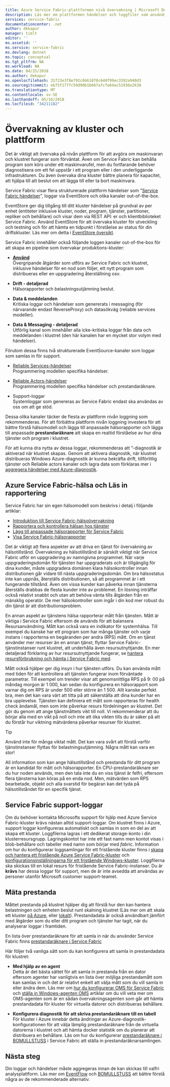 ```yaml
---
title: Azure Service Fabric-plattformen nivå övervakning | Microsoft Docs
description: Läs mer om plattformen händelser och loggfiler som används för att övervaka och diagnostisera Azure Service Fabric-kluster.
services: service-fabric
documentationcenter: .net
author: dkkapur
manager: timlt
editor: ''
ms.assetid: ''
ms.service: service-fabric
ms.devlang: dotnet
ms.topic: conceptual
ms.tgt_pltfrm: NA
ms.workload: NA
ms.date: 04/25/2018
ms.author: dekapur
ms.openlocfilehash: 31f23e3f8e792c6b61870c640f99ec3392a940d3
ms.sourcegitcommit: eb75f177fc59d90b1b667afcfe64ac51936e2638
ms.translationtype: MT
ms.contentlocale: sv-SE
ms.lasthandoff: 05/16/2018
ms.locfileid: "34211182"
---
```

# <a name="monitoring-the-cluster-and-platform"></a>Övervakning av kluster och plattform

Det är viktigt att övervaka på nivån plattform för att avgöra om maskinvaran och klustret fungerar som förväntat. Även om Service Fabric kan behålla program som körs under ett maskinvarufel, men du fortfarande behöver diagnostisera om ett fel uppstår i ett program eller i den underliggande infrastrukturen. Du även övervaka dina kluster bättre planera för kapacitet, att hjälpa till att beslut om att lägga till eller ta bort maskinvara.

Service Fabric visar flera strukturerade plattform händelser som ”[Service Fabric händelser](service-fabric-diagnostics-events.md)”, loggar via EventStore och olika kanaler out-of-the-box. 

EventStore ger dig tillgång till ditt kluster händelser på grundval av per enhet (entiteter inklusive kluster, noder, program, tjänster, partitioner, repliker och behållare) och visar dem via REST API: er och klientbiblioteket Service Fabric. Använd EventStore för att övervaka kluster för utveckling och testning och för att hämta en tidpunkt i förståelse av status för din driftskluster. Läs mer om detta i [EventStore översikt](service-fabric-diagnostics-eventstore.md).

Service Fabric innehåller också följande loggen kanaler out-of-the-box för att skapa en pipeline som övervakar produktions-kluster:

* [**Använd**](service-fabric-diagnostics-event-generation-operational.md)  
Övergripande åtgärder som utförs av Service Fabric och klustret, inklusive händelser för en nod som följer, ett nytt program som distribueras eller en uppgradering återställning osv.

* **Drift - detaljerad**  
Hälsorapporter och belastningsutjämning beslut.

* **Data & meddelanden**  
Kritiska loggar och händelser som genererats i messaging (för närvarande endast ReverseProxy) och datasökväg (reliable services modeller).

* **Data & Messaging - detaljerad**  
Utförlig kanal som innehåller alla icke-kritiska loggar från data och meddelanden i klustret (den här kanalen har en mycket stor volym med händelser).

Förutom dessa finns två strukturerade EventSource-kanaler som loggar som samlas in för support.

* [Reliable Services-händelser](service-fabric-reliable-services-diagnostics.md)  
Programmering modellen specifika händelser.

* [Reliable Actors-händelser](service-fabric-reliable-actors-diagnostics.md)  
Programmering modellen specifika händelser och prestandaräknare.

* Support-loggar  
Systemloggar som genereras av Service Fabric endast ska användas av oss om att ge stöd.

Dessa olika kanaler täcker de flesta av plattform nivån loggning som rekommenderas. För att förbättra plattform nivån loggning investera för att bättre förstå hälsomodell och lägga till anpassade hälsorapporter och lägga till anpassade **prestandaräknare** att skapa en realtid förståelse av hur dina tjänster och program i klustret.

För att kunna dra nytta av dessa loggar, rekommenderas att ”-diagnostik är aktiverad när klustret skapas. Genom att aktivera diagnostik, när klustret distribueras Windows Azure-diagnostik är kunna bekräfta drift, tillförlitlig tjänster och Reliable actors kanaler och lagra data som förklaras mer i [aggregera händelser med Azure-diagnostik](service-fabric-diagnostics-event-aggregation-wad.md).

## <a name="azure-service-fabric-health-and-load-reporting"></a>Azure Service Fabric-hälsa och Läs in rapportering

Service Fabric har sin egen hälsomodell som beskrivs i detalj i följande artiklar:

- [Introduktion till Service Fabric-hälsoövervakning](service-fabric-health-introduction.md)
- [Rapportera och kontrollera hälsan hos tjänster](service-fabric-diagnostics-how-to-report-and-check-service-health.md)
- [Lägg till anpassade hälsorapporter för Service Fabric](service-fabric-report-health.md)
- [Visa Service Fabric-hälsorapporter](service-fabric-view-entities-aggregated-health.md)

Det är viktigt att flera aspekter av att driva en tjänst för övervakning av hälsotillstånd. Övervakning av hälsotillstånd är särskilt viktigt när Service Fabric utför en uppgradering av namngivna programmet. När varje uppgraderingsdomän för tjänsten har uppgraderats och är tillgänglig för dina kunder, måste uppgradera domänen klara hälsokontroller innan distributionen går vidare till nästa uppgraderingsdomän. Om bra hälsostatus inte kan uppnås, återställs distributionen, så att programmet är i ett fungerande tillstånd. Även om vissa kunder kan påverka innan tjänsterna återställs drabbas de flesta kunder inte av problemet. En lösning inträffar också relativt snabbt och utan att behöva vänta tills åtgärden från en mänsklig operatör. De mer hälsokontroller som ingår i din kod mer robust du din tjänst är att distributionsproblem.

En annan aspekt av tjänstens hälsa rapporterar mått från tjänsten. Mått är viktiga i Service Fabric eftersom de används för att balansera Resursanvändning. Mått kan också vara en indikator för systemhälsa. Till exempel du kanske har ett program som har många tjänster och varje instans i rapporterna en begäranden per andra (RPS) mått. Om en tjänst använder mer resurser än en annan tjänst, flyttar Service Fabric-tjänstinstanser runt klustret, att underhålla även resursutnyttjande. En mer detaljerad förklaring av hur resursutnyttjande fungerar, se [hantera resursförbrukning och hämta i Service Fabric med](service-fabric-cluster-resource-manager-metrics.md).

Mått också hjälper ger dig insyn i hur tjänsten utförs. Du kan använda mått med tiden för att kontrollera att tjänsten fungerar inom förväntade parametrar. Till exempel om trender visar att genomsnittliga RPS på 9: 00 på måndag morgon är 1 000, kan sedan du konfigurera en hälsorapport som varnar dig om RPS är under 500 eller större än 1 500. Allt kanske perfekt bra, men det kan vara värt att titta på att säkerställa att dina kunder har en bra upplevelse. Tjänsten kan definiera ett mått som rapporteras för health check ändamål, men som inte påverkar resurs fördelningen av klustret. Det gör du genom att ange tjänstmåttets vikt till noll. Vi rekommenderar att du börjar alla med en vikt på noll och inte att öka vikten tills du är säker på att du förstår hur viktning mätvärdena påverkar resurser för klustret.

> [!TIP]
> Använd inte för många viktat mått. Det kan vara svårt att förstå varför tjänstinstanser flyttas för belastningsutjämning. Några mått kan vara en stor!

All information som kan ange hälsotillstånd och prestanda för ditt program är en kandidat för mått och hälsorapporter. En CPU-prestandaräknare ser du hur noden används, men den tala inte du en viss tjänst är felfri, eftersom flera tjänsterna kan köras på en enda nod. Men, mätvärden som RPS bearbetade, objekt och alla svarstid för begäran kan det tyda på hälsotillståndet för en specifik tjänst.

## <a name="service-fabric-support-logs"></a>Service Fabric support-loggar

Om du behöver kontakta Microsofts support för hjälp med Azure Service Fabric-kluster krävs nästan alltid support-loggar. Om klustret finns i Azure, support loggar konfigureras automatiskt och samlas in som en del av att skapa ett kluster. Loggfilerna lagras i ett dedikerat storage-konto i din klusterresursgrupp. Lagringskontot har inte ett fast namn men kontot visas i blob-behållare och tabeller med namn som börjar med *fabric*. Information om hur du konfigurerar loggsamlingar för ett fristående kluster finns i [skapa och hantera ett fristående Azure Service Fabric-kluster](service-fabric-cluster-creation-for-windows-server.md) och [konfigurationsinställningarna för ett fristående Windows-kluster](service-fabric-cluster-manifest.md). Loggfilerna ska skickas till en lokal resurs för fristående Service Fabric-instanser. Du är **krävs** har dessa loggar för support, men de är inte avsedda att användas av personer utanför Microsoft customer support-teamet.

## <a name="measuring-performance"></a>Mäta prestanda

Måttet prestanda på klustret hjälper dig att förstå hur den kan hantera belastningen och enheten beslut runt skalning klustret (Läs mer om att skala ett kluster [på Azure](service-fabric-cluster-scale-up-down.md), eller [lokalt](service-fabric-cluster-windows-server-add-remove-nodes.md)). Prestandadata är också användbart jämfört med åtgärder som du eller ditt program och tjänster har tagit, när du analyserar loggar i framtiden. 

En lista över prestandaräknare för att samla in när du använder Service Fabric finns [prestandaräknare i Service Fabric](service-fabric-diagnostics-event-generation-perf.md)

Här följer två vanliga sätt som du kan konfigurera att samla in prestandadata för klustret:

* **Med hjälp av en agent**  
Detta är det bästa sättet för att samla in prestanda från en dator eftersom agenter har vanligtvis en lista över möjliga prestandamått som kan samlas in och det är relativt enkelt att välja mått som du vill samla in eller ändra dem. Läs mer om [hur du konfigurerar OMS för Service Fabric](service-fabric-diagnostics-event-analysis-oms.md) och [ställa in Windows-agenten OMS](../log-analytics/log-analytics-windows-agent.md) artiklar om du vill veta mer om OMS-agenten som är en sådan övervakningsagenten som går att hämta prestandadata för kluster för virtuella datorer och distribueras behållare.

* **Konfigurera diagnostik för att skriva prestandaräknare till en tabell**  
För kluster i Azure innebär detta ändringar av Azure-diagnostik-konfigurationen för att välja lämplig prestandaräknare från de virtuella datorerna i klustret och att hämta docker statistik om du planerar att distribuera en behållare. Läs om hur du konfigurerar [prestandaräknare i BOMULLSTUSS](service-fabric-diagnostics-event-aggregation-wad.md) i Service Fabric att ställa in prestandaräknarsamlingen.

## <a name="next-steps"></a>Nästa steg

Din loggar och händelser måste aggregeras innan de kan skickas till valfri analysplattform. Läs mer om [EventFlow](service-fabric-diagnostics-event-aggregation-eventflow.md) och [BOMULLSTUSS](service-fabric-diagnostics-event-aggregation-wad.md) att bättre förstå några av de rekommenderade alternativ.
